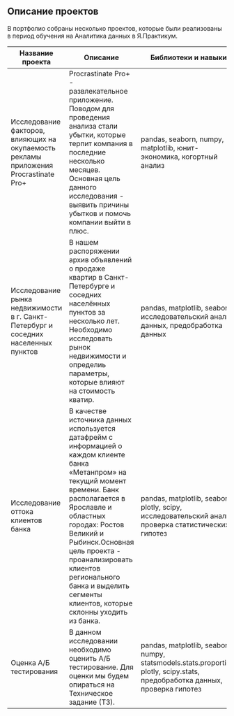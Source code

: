 ## Описание проектов ##

В портфолио собраны несколько проектов, которые были реализованы в период обучения на Аналитика данных в Я.Практикум.


| Название проекта | Описание | Библиотеки и навыки |
|----------|----------|----------|
| Исследование факторов, влияющих на окупаемость рекламы приложения Procrastinate Pro+ |  Procrastinate Pro+ - развлекательное приложение. Поводом для проведения анализа стали убытки, которые терпит компания в последние несколько месяцев. Основная цель данного исследования - выявить причины убытков и помочь компании выйти в плюс.|pandas, seaborn, numpy, matplotlib, юнит-экономика, когортный анализ
| Исследование рынка недвижимости в г. Санкт-Петербург и соседних населенных пунктов   | В нашем распоряжении архив объявлений о продаже квартир в Санкт-Петербурге и соседних населённых пунктов за несколько лет. Необходимо исследовать рынок недвижимости и определиь параметры, которые влияют на стоимость кватир.  |pandas,   matplotlib, seaborn, исследовательский анализ данных, предобработка данных 
Исследование оттока клиентов банка|В качестве источника данных используется датафрейм с информацией о каждом клиенте банка «Метанпром» на текущий момент времени. Банк располагается в Ярославле и областных городах: Ростов Великий и Рыбинск.Основная цель проекта - проанализировать клиентов регионального банка и выделить сегменты клиентов, которые склонны уходить из банка.| pandas,   matplotlib, seaborn, plotly, scipy, исследовательский анализ, проверка статистических гипотез |
Оценка А/Б тестирования|В данном исследовании необходимо оценить А/Б тестирование. Для оценки мы будем опираться на Техническое задание (ТЗ).|pandas, matplotlib, seaborn, numpy, statsmodels.stats.proportion, plotly, scipy.stats, предобработка данных, проверка гипотез
